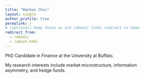 ```yaml
---
title: "WanSoo Choi"
layout: single
author_profile: true
permalink: /
# (optional) keep these so old /about/ links redirect to home
redirect_from:
  - /about/
  - /about.html
---
```


PhD Candidate in Finance at the University at Buffalo.

My research interests include market microstructure, information asymmetry, and hedge funds.
